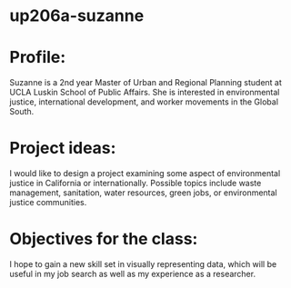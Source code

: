 # up206a-suzanne

# **Profile:** 
Suzanne is a 2nd year Master of Urban and Regional Planning student at UCLA Luskin School of Public Affairs. She is interested in environmental justice, international development, and worker movements in the Global South. 

# **Project ideas:** 
I would like to design a project examining some aspect of environmental justice in California or internationally. Possible topics include waste management, sanitation, water resources, green jobs, or environmental justice communities.

# **Objectives for the class:** 
I hope to gain a new skill set in visually representing data, which will be useful in my job search as well as my experience as a researcher.
